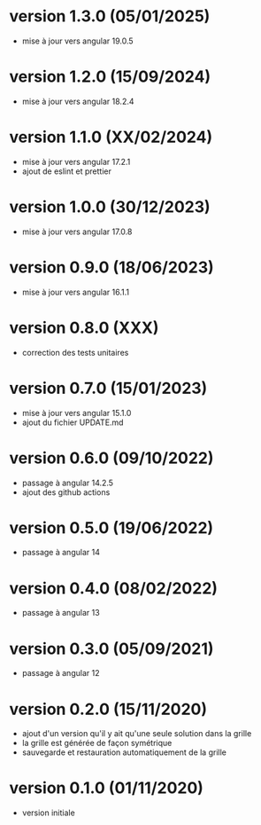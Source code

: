 # version 1.3.0 (05/01/2025)

- mise à jour vers angular 19.0.5

# version 1.2.0 (15/09/2024)

- mise à jour vers angular 18.2.4

# version 1.1.0 (XX/02/2024)

- mise à jour vers angular 17.2.1
- ajout de eslint et prettier

# version 1.0.0 (30/12/2023)

- mise à jour vers angular 17.0.8

# version 0.9.0 (18/06/2023)

- mise à jour vers angular 16.1.1

# version 0.8.0 (XXX)

- correction des tests unitaires

# version 0.7.0 (15/01/2023)

- mise à jour vers angular 15.1.0
- ajout du fichier UPDATE.md

# version 0.6.0 (09/10/2022)

- passage à angular 14.2.5
- ajout des github actions

# version 0.5.0 (19/06/2022)

- passage à angular 14

# version 0.4.0 (08/02/2022)

- passage à angular 13

# version 0.3.0 (05/09/2021)

- passage à angular 12

# version 0.2.0 (15/11/2020)

- ajout d'un version qu'il y ait qu'une seule solution dans la grille
- la grille est générée de façon symétrique
- sauvegarde et restauration automatiquement de la grille

# version 0.1.0 (01/11/2020)

- version initiale
